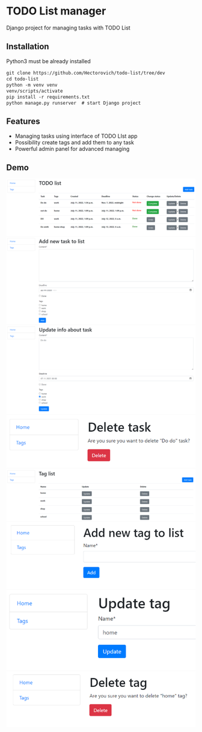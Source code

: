 # TODO List manager

Django project for managing tasks with TODO List

## Installation

Python3 must be already installed

```shell
git clone https://github.com/Hectorovich/todo-list/tree/dev
cd todo-list
python -m venv venv
venv/scripts/activate
pip install -r requirements.txt
python manage.py runserver  # start Django project
```

## Features

* Managing tasks using interface of TODO LIst app
* Possibility create tags and add them to any task
* Powerful admin panel for advanced managing

## Demo

![img.png](img.png)
![img_1.png](img_1.png)
![img_2.png](img_2.png)
![img_3.png](img_3.png)
![img_4.png](img_4.png)
![img_5.png](img_5.png)
![img_6.png](img_6.png)
![img_7.png](img_7.png)